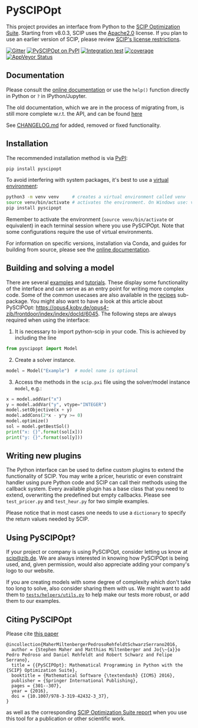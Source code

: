 PySCIPOpt
=========

This project provides an interface from Python to the [SCIP Optimization Suite](https://www.scipopt.org/). Starting from v8.0.3, SCIP uses the [Apache2.0](https://www.apache.org/licenses/LICENSE-2.0) license. If you plan to use an earlier version of SCIP, please review [SCIP's license restrictions](https://scipopt.org/index.php#license).

[![Gitter](https://badges.gitter.im/Join%20Chat.svg)](https://gitter.im/PySCIPOpt/Lobby)
[![PySCIPOpt on PyPI](https://img.shields.io/pypi/v/pyscipopt.svg)](https://pypi.python.org/pypi/pyscipopt)
[![Integration test](https://github.com/scipopt/PySCIPOpt/actions/workflows/integration-test.yml/badge.svg)](https://github.com/scipopt/PySCIPOpt/actions/workflows/integration-test.yml)
[![coverage](https://img.shields.io/codecov/c/github/scipopt/pyscipopt)](https://app.codecov.io/gh/scipopt/pyscipopt/)
[![AppVeyor Status](https://ci.appveyor.com/api/projects/status/fsa896vkl8be79j9/branch/master?svg=true)](https://ci.appveyor.com/project/mattmilten/pyscipopt/branch/master)


Documentation
-------------

Please consult the [online documentation](https://pyscipopt.readthedocs.io/en/latest/) or use the `help()` function directly in Python or `?` in IPython/Jupyter.

The old documentation, which we are in the process of migrating from,
is still more complete w.r.t. the API, and can be found [here](https://scipopt.github.io/PySCIPOpt/docs/html/index.html)

See [CHANGELOG.md](https://github.com/scipopt/PySCIPOpt/blob/master/CHANGELOG.md) for added, removed or fixed functionality.

Installation
------------

The recommended installation method is via [PyPI](https://pypi.org/project/PySCIPOpt/):

```bash
pip install pyscipopt
```

To avoid interfering with system packages, it's best to use a [virtual environment](https://docs.python.org/3/library/venv.html):

```bash
python3 -m venv venv     # creates a virtual environment called venv
source venv/bin/activate # activates the environment. On Windows use: venv\Scripts\activate
pip install pyscipopt
```
Remember to activate the environment (`source venv/bin/activate` or equivalent) in each terminal session where you use PySCIPOpt.
Note that some configurations require the use of virtual environments.

For information on specific versions, installation via Conda, and guides for building from source,
please see the [online documentation](https://pyscipopt.readthedocs.io/en/latest/install.html).

Building and solving a model
----------------------------

There are several [examples](https://github.com/scipopt/PySCIPOpt/blob/master/examples/finished) and
[tutorials](https://github.com/scipopt/PySCIPOpt/blob/master/examples/tutorial). These display some functionality of the
interface and can serve as an entry point for writing more complex code. Some of the common usecases are also available in the [recipes](https://github.com/scipopt/PySCIPOpt/blob/master/src/pyscipopt/recipes) sub-package.
You might also want to have a look at this article about PySCIPOpt:
<https://opus4.kobv.de/opus4-zib/frontdoor/index/index/docId/6045>. The
following steps are always required when using the interface:

1)  It is necessary to import python-scip in your code. This is achieved
    by including the line

```python
from pyscipopt import Model
```

2)  Create a solver instance.

```python
model = Model("Example")  # model name is optional
```

3)  Access the methods in the `scip.pxi` file using the solver/model
    instance `model`, e.g.:

```python
x = model.addVar("x")
y = model.addVar("y", vtype="INTEGER")
model.setObjective(x + y)
model.addCons(2*x - y*y >= 0)
model.optimize()
sol = model.getBestSol()
print("x: {}".format(sol[x]))
print("y: {}".format(sol[y]))
```

Writing new plugins
-------------------

The Python interface can be used to define custom plugins to extend the
functionality of SCIP. You may write a pricer, heuristic or even
constraint handler using pure Python code and SCIP can call their
methods using the callback system. Every available plugin has a base
class that you need to extend, overwriting the predefined but empty
callbacks. Please see `test_pricer.py` and `test_heur.py` for two simple
examples.

Please notice that in most cases one needs to use a `dictionary` to
specify the return values needed by SCIP.

Using PySCIPOpt?
----------------

If your project or company is using PySCIPOpt, consider letting us know at scip@zib.de. We are always interested
in knowing how PySCIPOpt is being used, and, given permission, would also appreciate adding your company's logo 
to our website.  

If you are creating models with some degree of complexity which don't take too long to solve, also consider
sharing them with us. We might want to add them to [`tests/helpers/utils.py`](tests/helpers/utils.py) to help make our tests more robust, or add them to our examples.

Citing PySCIPOpt
----------------

Please cite [this paper](https://opus4.kobv.de/opus4-zib/frontdoor/index/index/docId/6045)
```
@incollection{MaherMiltenbergerPedrosoRehfeldtSchwarzSerrano2016,
  author = {Stephen Maher and Matthias Miltenberger and Jo{\~{a}}o Pedro Pedroso and Daniel Rehfeldt and Robert Schwarz and Felipe Serrano},
  title = {{PySCIPOpt}: Mathematical Programming in Python with the {SCIP} Optimization Suite},
  booktitle = {Mathematical Software {\textendash} {ICMS} 2016},
  publisher = {Springer International Publishing},
  pages = {301--307},
  year = {2016},
  doi = {10.1007/978-3-319-42432-3_37},
}
```
as well as the corresponding [SCIP Optimization Suite report](https://scip.zib.de/index.php#cite) when you use this tool for a publication or other scientific work.

